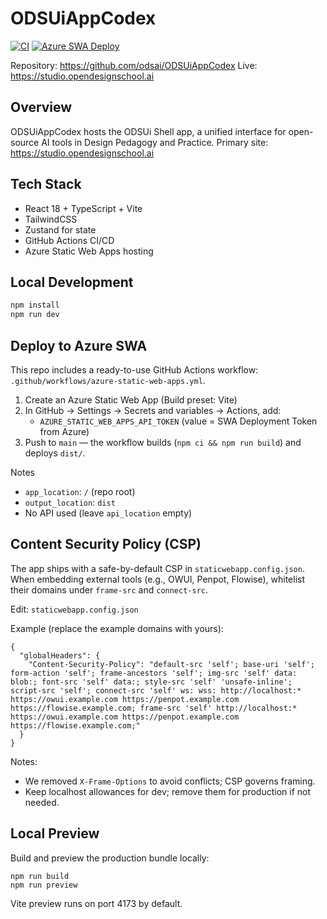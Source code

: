# ODSUiAppCodex

[![CI](https://github.com/odsai/ODSUiAppCodex/actions/workflows/ci.yml/badge.svg)](https://github.com/odsai/ODSUiAppCodex/actions/workflows/ci.yml)
[![Azure SWA Deploy](https://github.com/odsai/ODSUiAppCodex/actions/workflows/azure-static-web-apps.yml/badge.svg)](https://github.com/odsai/ODSUiAppCodex/actions/workflows/azure-static-web-apps.yml)

Repository: https://github.com/odsai/ODSUiAppCodex
Live: https://studio.opendesignschool.ai

## Overview
ODSUiAppCodex hosts the ODSUi Shell app, a unified interface for open-source AI tools in Design Pedagogy and Practice.
Primary site: https://studio.opendesignschool.ai

## Tech Stack
- React 18 + TypeScript + Vite
- TailwindCSS
- Zustand for state
- GitHub Actions CI/CD
- Azure Static Web Apps hosting

## Local Development
```bash
npm install
npm run dev
```

## Deploy to Azure SWA
This repo includes a ready-to-use GitHub Actions workflow: `.github/workflows/azure-static-web-apps.yml`.

1) Create an Azure Static Web App (Build preset: Vite)
2) In GitHub → Settings → Secrets and variables → Actions, add:
   - `AZURE_STATIC_WEB_APPS_API_TOKEN` (value = SWA Deployment Token from Azure)
3) Push to `main` — the workflow builds (`npm ci && npm run build`) and deploys `dist/`.

Notes
- `app_location`: `/` (repo root)
- `output_location`: `dist`
- No API used (leave `api_location` empty)

## Content Security Policy (CSP)
The app ships with a safe-by-default CSP in `staticwebapp.config.json`. When embedding external tools (e.g., OWUI, Penpot, Flowise), whitelist their domains under `frame-src` and `connect-src`.

Edit: `staticwebapp.config.json`

Example (replace the example domains with yours):

```
{
  "globalHeaders": {
    "Content-Security-Policy": "default-src 'self'; base-uri 'self'; form-action 'self'; frame-ancestors 'self'; img-src 'self' data: blob:; font-src 'self' data:; style-src 'self' 'unsafe-inline'; script-src 'self'; connect-src 'self' ws: wss: http://localhost:* https://owui.example.com https://penpot.example.com https://flowise.example.com; frame-src 'self' http://localhost:* https://owui.example.com https://penpot.example.com https://flowise.example.com;"
  }
}
```

Notes:
- We removed `X-Frame-Options` to avoid conflicts; CSP governs framing.
- Keep localhost allowances for dev; remove them for production if not needed.

## Local Preview

Build and preview the production bundle locally:

```
npm run build
npm run preview
```

Vite preview runs on port 4173 by default.
